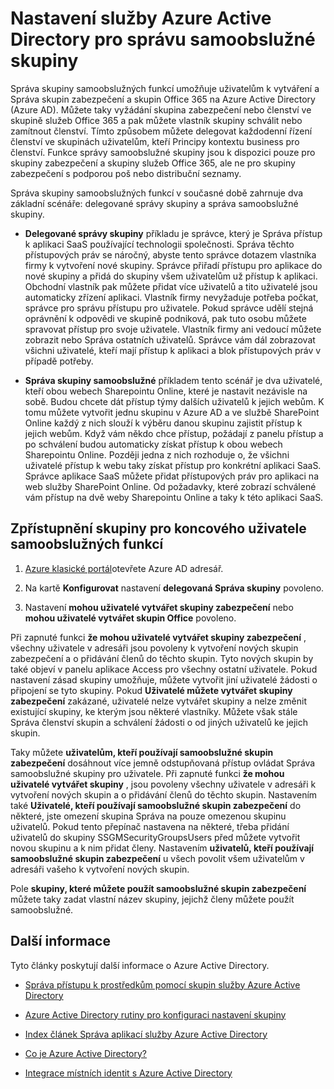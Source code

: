 <properties
    pageTitle="Nastavení služby Azure Active Directory pro správu přístupu aplikace Samoobslužné | Microsoft Azure"
    description="Správa skupiny samoobslužné umožňuje uživatelům k vytváření a Správa skupin zabezpečení a skupin Office 365 na Azure Active Directory a nabízí možnost skupiny zabezpečení žádost nebo členství ve skupině služeb Office 365 uživatelům"
    services="active-directory"
    documentationCenter=""
  authors="curtand"
    manager="femila"
    editor=""
    />

<tags
    ms.service="active-directory"
    ms.workload="identity"
    ms.tgt_pltfrm="na"
    ms.devlang="na"
    ms.topic="get-started-article"
    ms.date="08/10/2016"
    ms.author="curtand"/>

# <a name="setting-up-azure-active-directory-for-self-service-group-management"></a>Nastavení služby Azure Active Directory pro správu samoobslužné skupiny

Správa skupiny samoobslužných funkcí umožňuje uživatelům k vytváření a Správa skupin zabezpečení a skupin Office 365 na Azure Active Directory (Azure AD). Můžete taky vyžádání skupina zabezpečení nebo členství ve skupině služeb Office 365 a pak můžete vlastník skupiny schválit nebo zamítnout členství. Tímto způsobem můžete delegovat každodenní řízení členství ve skupinách uživatelům, kteří Principy kontextu business pro členství. Funkce správy samoobslužné skupiny jsou k dispozici pouze pro skupiny zabezpečení a skupiny služeb Office 365, ale ne pro skupiny zabezpečení s podporou poš nebo distribuční seznamy.

Správa skupiny samoobslužných funkcí v současné době zahrnuje dva základní scénáře: delegované správy skupiny a správa samoobslužné skupiny.

- **Delegované správy skupiny** 
   příkladu je správce, který je Správa přístup k aplikaci SaaS používající technologii společnosti. Správa těchto přístupových práv se náročný, abyste tento správce dotazem vlastníka firmy k vytvoření nové skupiny. Správce přiřadí přístupu pro aplikace do nové skupiny a přidá do skupiny všem uživatelům už přístup k aplikaci. Obchodní vlastník pak můžete přidat více uživatelů a tito uživatelé jsou automaticky zřízení aplikaci. Vlastník firmy nevyžaduje potřeba počkat, správce pro správu přístupu pro uživatele. Pokud správce udělí stejná oprávnění k odpovědi ve skupině podniková, pak tuto osobu můžete spravovat přístup pro svoje uživatele. Vlastník firmy ani vedoucí můžete zobrazit nebo Správa ostatních uživatelů. Správce vám dál zobrazovat všichni uživatelé, kteří mají přístup k aplikaci a blok přístupových práv v případě potřeby.

- **Správa skupiny samoobslužné** 
   příkladem tento scénář je dva uživatelé, kteří obou webech Sharepointu Online, které je nastavit nezávisle na sobě. Budou chcete dát přístup týmy dalších uživatelů k jejich webům. K tomu můžete vytvořit jednu skupinu v Azure AD a ve službě SharePoint Online každý z nich slouží k výběru danou skupinu zajistit přístup k jejich webům. Když vám někdo chce přístup, požádají z panelu přístup a po schválení budou automaticky získat přístup k obou webech Sharepointu Online. Později jedna z nich rozhoduje o, že všichni uživatelé přístup k webu taky získat přístup pro konkrétní aplikaci SaaS. Správce aplikace SaaS můžete přidat přístupových práv pro aplikaci na web služby SharePoint Online. Od požadavky, které zobrazí schválené vám přístup na dvě weby Sharepointu Online a taky k této aplikaci SaaS.

## <a name="making-a-group-available-for-end-user-self-service"></a>Zpřístupnění skupiny pro koncového uživatele samoobslužných funkcí

1. [Azure klasické portál](https://manage.windowsazure.com)otevřete Azure AD adresář.

2. Na kartě **Konfigurovat** nastavení **delegovaná Správa skupiny** povoleno.

3. Nastavení **mohou uživatelé vytvářet skupiny zabezpečení** nebo **mohou uživatelé vytvářet skupin Office** povoleno.

Při zapnuté funkci **že mohou uživatelé vytvářet skupiny zabezpečení** , všechny uživatele v adresáři jsou povoleny k vytvoření nových skupin zabezpečení a o přidávání členů do těchto skupin. Tyto nových skupin by také objeví v panelu aplikace Access pro všechny ostatní uživatele. Pokud nastavení zásad skupiny umožňuje, můžete vytvořit jiní uživatelé žádosti o připojení se tyto skupiny. Pokud **Uživatelé můžete vytvářet skupiny zabezpečení** zakázané, uživatelé nelze vytvářet skupiny a nelze změnit existující skupiny, ke kterým jsou některé vlastníky. Můžete však stále Správa členství skupin a schválení žádosti o od jiných uživatelů ke jejich skupin.

Taky můžete **uživatelům, kteří používají samoobslužné skupin zabezpečení** dosáhnout více jemně odstupňovaná přístup ovládat Správa samoobslužné skupiny pro uživatele. Při zapnuté funkci **že mohou uživatelé vytvářet skupiny** , jsou povoleny všechny uživatele v adresáři k vytvoření nových skupin a o přidávání členů do těchto skupin. Nastavením také **Uživatelé, kteří používají samoobslužné skupin zabezpečení** do některé, jste omezení skupina Správa na pouze omezenou skupinu uživatelů. Pokud tento přepínač nastavena na některé, třeba přidání uživatelů do skupiny SSGMSecurityGroupsUsers před můžete vytvořit novou skupinu a k nim přidat členy. Nastavením **uživatelů, kteří používají samoobslužné skupin zabezpečení** u všech povolit všem uživatelům v adresáři vašeho k vytvoření nových skupin.

Pole **skupiny, které můžete použít samoobslužné skupin zabezpečení** můžete taky zadat vlastní název skupiny, jejichž členy můžete použít samoobslužné.

## <a name="additional-information"></a>Další informace

Tyto články poskytují další informace o Azure Active Directory.

* [Správa přístupu k prostředkům pomocí skupin služby Azure Active Directory](active-directory-manage-groups.md)

* [Azure Active Directory rutiny pro konfiguraci nastavení skupiny](active-directory-accessmanagement-groups-settings-cmdlets.md)

* [Index článek Správa aplikací služby Azure Active Directory](active-directory-apps-index.md)

* [Co je Azure Active Directory?](active-directory-whatis.md)

* [Integrace místních identit s Azure Active Directory](active-directory-aadconnect.md)
